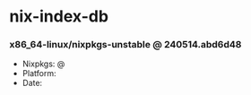 # nix-index-db
### x86_64-linux/nixpkgs-unstable @ 240514.abd6d48
- Nixpkgs: @[](https://github.com/NixOS/nixpkgs/commit/abd6d48f8c77bea7dc51beb2adfa6ed3950d2585)
- Platform: 
- Date: 
